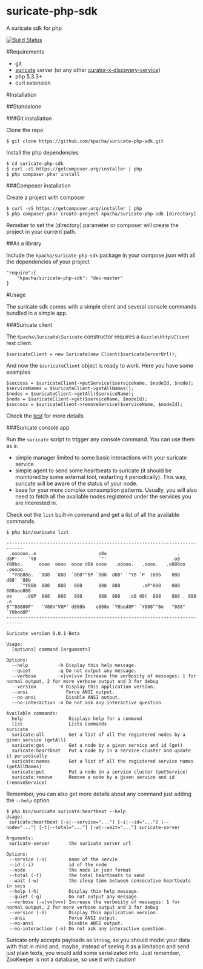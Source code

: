suricate-php-sdk
================

A suricate sdk for php

[![Build Status](https://travis-ci.org/kpacha/suricate-php-sdk.png?branch=master)](https://travis-ci.org/kpacha/suricate-php-sdk)

#Requirements

* git
* [suricate](https://github.com/kpacha/suricate) server (or any other [curator-x-discovery-service](http://curator.apache.org/curator-x-discovery-server/index.html))
* php 5.3.3+
* curl extension

#Installation

##Standalone

###Git installation

Clone the repo

    $ git clone https://github.com/kpacha/suricate-php-sdk.git

Install the php dependencies

    $ cd suricate-php-sdk
    $ curl -sS https://getcomposer.org/installer | php
    $ php composer.phar install

###Composer installation

Create a project with composer

    $ curl -sS https://getcomposer.org/installer | php
    $ php composer.phar create-project kpacha/suricate-php-sdk [directory]

Remeber to set the [directory] parameter or composer will create the project in your current path.

##As a library

Include the `kpacha/suricate-php-sdk` package in your compose.json with all the dependencies of your project

    "require":{
        "kpacha/suricate-php-sdk": "dev-master"
    }

#Usage

The suricate sdk comes with a simple client and several console commands bundled in a simple app.

###Suricate client

The `Kpacha\Suricate\Suricate` constructor requires a `Guzzle\Http\Client` rest client. 

    $suricateClient = new Suricate(new Client($suricateServerUrl));

And now the `$suricateClient` object is ready to work. Here you have some examples

    $success = $suricateClient->putService($serviceName, $nodeId, $node);
    $serviceNames = $suricateClient->getAllNames();
    $nodes = $suricateClient->getAll($serviceName);
    $node = $suricateClient->get($serviceName, $nodeId);
    $success = $suricateClient->removeService($serviceName, $nodeId);

Check the [test](tests/SuricateTest.php) for more details.

###Suricate console app

Run the `suricate` script to trigger any console command. You can use them as a:

* simple manager limited to some basic interactions with your suricate service
* simple agent to send some heartbeats to suricate (it should be monitored by some external tool, restarting it periodically). This way, suricate will be aware of the status of your node.
* base for your more complex consumption patterns. Usually, you will also need to fetch all the available nodes registered under the services you are interested in.

Check out the `list` built-in command and get a list of all the available commands.

    $ php bin/suricate list
    
    ----------------------------------------------------------------------------
     .oooooo..o                       o8o                          .             
    d8P'    `Y8                       `"'                        .o8             
    Y88bo.      oooo  oooo  oooo d8b oooo   .ooooo.   .oooo.   .o888oo  .ooooo.  
     `"Y8888o.  `888  `888  `888""8P `888  d88' `"Y8 `P  )88b    888   d88' `88b 
         `"Y88b  888   888   888      888  888        .oP"888    888   888ooo888 
    oo     .d8P  888   888   888      888  888   .o8 d8(  888    888 . 888    .o 
    8""88888P'   `V88V"V8P' d888b    o888o `Y8bod8P' `Y888""8o   "888" `Y8bod8P' 
    ----------------------------------------------------------------------------

    Suricate version 0.0.1-Beta

    Usage:
      [options] command [arguments]

    Options:
      --help           -h Display this help message.
      --quiet          -q Do not output any message.
      --verbose        -v|vv|vvv Increase the verbosity of messages: 1 for normal output, 2 for more verbose output and 3 for debug
      --version        -V Display this application version.
      --ansi              Force ANSI output.
      --no-ansi           Disable ANSI output.
      --no-interaction -n Do not ask any interactive question.

    Available commands:
      help                 Displays help for a command
      list                 Lists commands
    suricate
      suricate:all         Get a list of all the registered nodes by a given service (getAll)
      suricate:get         Get a node by a given service and id (get)
      suricate:heartbeat   Put a node by in a service cluster and update it periodically
      suricate:names       Get a list of all the registered service names (getAllNames)
      suricate:put         Put a node in a service cluster (putService)
      suricate:remove      Remove a node by a given service and id (removeService)

Remember, you can also get more details about any command just adding the `--help` option.

    $ php bin/suricate suricate:heartbeat --help
    Usage:
     suricate:heartbeat [-s|--service="..."] [-i|--id="..."] [--node="..."] [-t|--total="..."] [-w|--wait="..."] suricate-server

    Arguments:
     suricate-server       the suricate server url

    Options:
     --service (-s)        name of the servie
     --id (-i)             id of the node
     --node                the node in json format
     --total (-t)          the total heartbeats to send
     --wait (-w)           the sleep time between consecutive heartbeats in secs
     --help (-h)           Display this help message.
     --quiet (-q)          Do not output any message.
     --verbose (-v|vv|vvv) Increase the verbosity of messages: 1 for normal output, 2 for more verbose output and 3 for debug
     --version (-V)        Display this application version.
     --ansi                Force ANSI output.
     --no-ansi             Disable ANSI output.
     --no-interaction (-n) Do not ask any interactive question.

Suricate only accepts payloads as `String`, so you should model your data with that in mind and, maybe, instead of seeing it as a limitation and send just plain texts, you would add some serializated info. Just remember, ZooKeeper is not a database, so use it with caution!